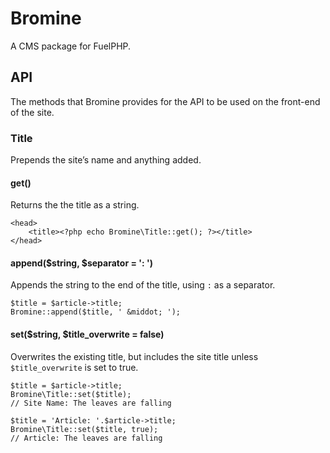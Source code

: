 # Bromine

A CMS package for FuelPHP.

## API

The methods that Bromine provides for the API to be used on the front-end of the site.

### Title

Prepends the site’s name and anything added.

#### get()

Returns the the title as a string.

~~~
<head>
	<title><?php echo Bromine\Title::get(); ?></title>
</head>
~~~

#### append($string, $separator = ': ')

Appends the string to the end of the title, using `:` as a separator.

~~~
$title = $article->title;
Bromine::append($title, ' &middot; ');
~~~

#### set($string, $title_overwrite = false)

Overwrites the existing title, but includes the site title unless `$title_overwrite` is set to true.

~~~
$title = $article->title;
Bromine\Title::set($title);
// Site Name: The leaves are falling

$title = 'Article: '.$article->title;
Bromine\Title::set($title, true);
// Article: The leaves are falling
~~~
